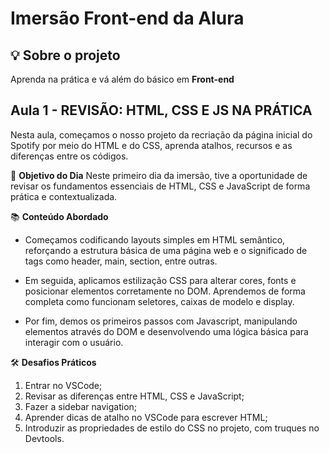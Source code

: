 # Imersão Front-end da Alura

## :bulb: Sobre o projeto

Aprenda na prática e vá além do básico em **Front-end**

## Aula 1 - REVISÃO: HTML, CSS E JS NA PRÁTICA

Nesta aula, começamos o nosso projeto da recriação da página inicial do Spotify por meio do HTML e do CSS, aprenda atalhos, recursos e as diferenças entre os códigos.

🚀 **Objetivo do Dia**
Neste primeiro dia da imersão, tive a oportunidade de revisar os fundamentos essenciais de HTML, CSS e JavaScript de forma prática e contextualizada.

📚 **Conteúdo Abordado**
- Começamos codificando layouts simples em HTML semântico, reforçando a estrutura básica de uma página web e o significado de tags como header, main, section, entre outras.

- Em seguida, aplicamos estilização CSS para alterar cores, fonts e posicionar elementos corretamente no DOM. Aprendemos de forma completa como funcionam seletores, caixas de modelo e display.

- Por fim, demos os primeiros passos com Javascript, manipulando elementos através do DOM e desenvolvendo uma lógica básica para interagir com o usuário.

🛠️ **Desafios Práticos**

1. Entrar no VSCode;
2. Revisar as diferenças entre HTML, CSS e JavaScript;
3. Fazer a sidebar navigation;
4. Aprender dicas de atalho no VSCode para escrever HTML;
5. Introduzir as propriedades de estilo do CSS no projeto, com truques no Devtools.